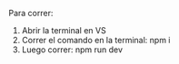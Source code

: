 Para correr:

1. Abrir la terminal en VS
2. Correr el comando en la terminal: npm i
3. Luego correr: npm run dev
